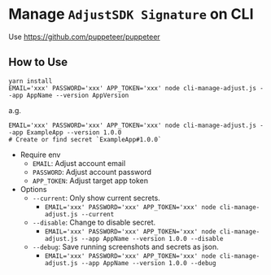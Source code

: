 # Manage `AdjustSDK Signature` on CLI

Use https://github.com/puppeteer/puppeteer

## How to Use

```
yarn install
EMAIL='xxx' PASSWORD='xxx' APP_TOKEN='xxx' node cli-manage-adjust.js --app AppName --version AppVersion
```

a.g.

```
EMAIL='xxx' PASSWORD='xxx' APP_TOKEN='xxx' node cli-manage-adjust.js --app ExampleApp --version 1.0.0
# Create or find secret `ExampleApp#1.0.0`
```

- Require env
  - `EMAIL`: Adjust account email
  - `PASSWORD`: Adjust account password
  - `APP_TOKEN`: Adjust target app token
- Options
  - `--current`: Only show current secrets.
    - `EMAIL='xxx' PASSWORD='xxx' APP_TOKEN='xxx' node cli-manage-adjust.js --current`
  - `--disable`: Change to disable secret.
    - `EMAIL='xxx' PASSWORD='xxx' APP_TOKEN='xxx' node cli-manage-adjust.js --app AppName --version 1.0.0 --disable`
  - `--debug`: Save running screenshots and secrets as json.
    - `EMAIL='xxx' PASSWORD='xxx' APP_TOKEN='xxx' node cli-manage-adjust.js --app AppName --version 1.0.0 --debug`
